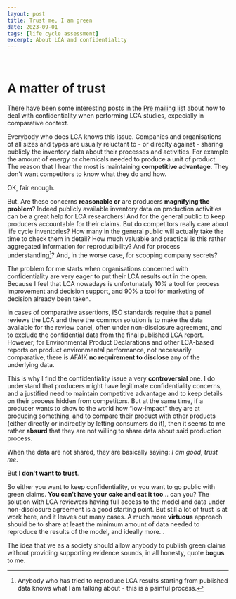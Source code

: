 ```yaml
---
layout: post
title: Trust me, I am green
date: 2023-09-01
tags: [life cycle assessment]
excerpt: About LCA and confidentiality
---
```



&nbsp;

# A matter of trust

There have been some interesting posts in the [Pre mailing list](https://support.simapro.com/s/article/How-do-I-subscribe-to-the-LCA-discussion-list) about how to deal with confidentiality when performing LCA studies, expecially in comparative context.

Everybody who does LCA knows this issue. Companies and organisations of all sizes and types are usually reluctant to - or direclty against - sharing publicly the inventory data about their processes and activities. For example the amount of energy or chemicals needed to produce a unit of product. The reason that I hear the most is maintaining **competitive advantage**. They don't want competitors to know what they do and how. 

OK, fair enough. 

But. Are these concerns **reasonable or** are producers **magnifying the problem**? Indeed publicly available inventory data on production activities can be a great help for LCA researchers! And for the general public to keep producers accountable for their claims. But do competitors really care about life cycle inventories? How many in the general public will actually take the time to check them in detail? How much valuable and practical is this rather aggregated information for reproducibility? And for process understanding[^1]? And, in the worse case, for scooping company secrets?


The problem for me starts when organisations concerned with confidentiality are very eager to put their LCA results out in the open. Because I feel that LCA nowadays is unfortunately 10% a tool for process improvement and decision support, and 90% a tool for marketing of decision already been taken.

In cases of comparative assertions, ISO standards require that a panel reviews the LCA and there the common solution is to make the data available for the review panel, often under non-disclosure agreement, and to exclude the confidential data from the final published LCA report. However, for Environmental Product Declarations and other LCA-based reports on product environmental performance, not necessarily comparative, there is AFAIK **no requirement to disclose** any of the underlying data.

This is why I find the confidentiality issue a very **controversial** one. I do understand that producers might have legitimate confidentiality concerns, and a justified need to maintain competitive advantage and to keep details on their process hidden from competitors. But at the same time, if a producer wants to show to the world how “low-impact” they are at producing something, and to compare their product with other products (either directly or indirectly by letting consumers do it), then it seems to me rather **absurd** that they are not willing to share data about said production process. 

When the data are not shared, they are basically saying: _I am good, trust me_.
 
But **I don't want to trust**. 

So either you want to keep confidentiality, or you want to go public with green claims. **You can’t have your cake and eat it too**… can you? The solution with LCA reviewers having full access to the model and data under non-disclosure agreement is a good starting point. But still a lot of trust is at work here, and it leaves out many cases. A much more **virtuous** approach should be to share at least the minimum amount of data needed to reproduce the results of the model, and ideally more...

The idea that we as a society should allow anybody to publish green claims without providing supporting evidence sounds, in all honesty, quote **bogus** to me.


[^1]: Anybody who has tried to reproduce LCA results starting from published data knows what I am talking about - this is a painful process. 
